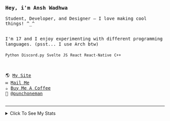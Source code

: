 <samp href="https://anshwadhwa.vercel.app">
    <h3>Hey, i'm Ansh Wadhwa</h3>
    <p>Student, Developer, and Designer — I love making cool things! ^_^</p>
    <br />
    I'm 17 and I enjoy experimenting with different programming languages. (psst... I use Arch btw)
    <br />
    <br />
    <code>Python</code> <code>Discord.py</code> <code>Svelte</code> <code>JS</code> <code>React</code> <code>React-Native</code> <code>C++</code>
    <br />
    <br />
    <h2></h2>
    🌎 <a href="https://simplystudios.github.io/anshwadhwa" target="_blank">My Site</a>
    <br/>
    ✉️ <a href="mailto:work.awadhwa@gmail.com" target="_blank">Mail Me</a>
    <br/>
    ☕️ <a href="https://buymeacoffee/anshwadhwa8" target="_blank">Buy Me A Coffee</a>
    <br/>
    👤 <a href="https://discord.com/users/600278222428438559" target="_blank">@punchoneman</a>
</samp>


<br />
<br />
<hr />
<details>
<summary> Click To See My Stats </summary>
<br />
<br />

<!--START_SECTION:waka-->
![Code Time](http://img.shields.io/badge/Code%20Time-469%20hrs%2032%20mins-blue)

![Profile Views](http://img.shields.io/badge/Profile%20Views-0-blue)

![Lines of code](https://img.shields.io/badge/From%20Hello%20World%20I%27ve%20Written-504.3%20thousand%20lines%20of%20code-blue)

**🐱 My GitHub Data** 

> 📦 213.0 kB Used in GitHub's Storage 
 > 
> 🚫 Not Opted to Hire
 > 
> 📜 48 Public Repositories 
 > 
> 🔑 8 Private Repositories 
 > 
**I'm an Early 🐤** 

```text
🌞 Morning                157 commits         █████░░░░░░░░░░░░░░░░░░░░   18.26 % 
🌆 Daytime                325 commits         █████████░░░░░░░░░░░░░░░░   37.79 % 
🌃 Evening                342 commits         ██████████░░░░░░░░░░░░░░░   39.77 % 
🌙 Night                  36 commits          █░░░░░░░░░░░░░░░░░░░░░░░░   04.19 % 
```
📅 **I'm Most Productive on Saturday** 

```text
Monday                   104 commits         ███░░░░░░░░░░░░░░░░░░░░░░   12.09 % 
Tuesday                  118 commits         ███░░░░░░░░░░░░░░░░░░░░░░   13.72 % 
Wednesday                136 commits         ████░░░░░░░░░░░░░░░░░░░░░   15.81 % 
Thursday                 104 commits         ███░░░░░░░░░░░░░░░░░░░░░░   12.09 % 
Friday                   139 commits         ████░░░░░░░░░░░░░░░░░░░░░   16.16 % 
Saturday                 172 commits         █████░░░░░░░░░░░░░░░░░░░░   20.00 % 
Sunday                   87 commits          ███░░░░░░░░░░░░░░░░░░░░░░   10.12 % 
```


📊 **This Week I Spent My Time On** 

```text
🕑︎ Time Zone: Asia/Kolkata

💬 Programming Languages: 
Svelte                   1 hr 28 mins        ███████████████████████░░   91.24 % 
JavaScript               8 mins              ██░░░░░░░░░░░░░░░░░░░░░░░   08.67 % 
TypeScript               0 secs              ░░░░░░░░░░░░░░░░░░░░░░░░░   00.09 % 

🔥 Editors: 
Neovim                   1 hr 2 mins         ████████████████░░░░░░░░░   63.95 % 
Zed                      35 mins             █████████░░░░░░░░░░░░░░░░   36.05 % 

🐱‍💻 Projects: 
pirate-tokei             1 hr 28 mins        ███████████████████████░░   90.39 % 
estracknow               3 mins              █░░░░░░░░░░░░░░░░░░░░░░░░   03.45 % 
StickerSmash             2 mins              █░░░░░░░░░░░░░░░░░░░░░░░░   02.92 % 
Ytmusic-clone            1 min               ░░░░░░░░░░░░░░░░░░░░░░░░░   01.59 % 
cinewatch                0 secs              ░░░░░░░░░░░░░░░░░░░░░░░░░   00.85 % 

💻 Operating System: 
Linux                    1 hr 37 mins        █████████████████████████   100.00 % 
```

**I Mostly Code in Python** 

```text
Python                   10 repos            ██████░░░░░░░░░░░░░░░░░░░   23.26 % 
HTML                     9 repos             █████░░░░░░░░░░░░░░░░░░░░   20.93 % 
JavaScript               7 repos             ████░░░░░░░░░░░░░░░░░░░░░   16.28 % 
CSS                      5 repos             ███░░░░░░░░░░░░░░░░░░░░░░   11.63 % 
Svelte                   5 repos             ███░░░░░░░░░░░░░░░░░░░░░░   11.63 % 
```



**Timeline**

![Lines of Code chart](https://raw.githubusercontent.com/simplystudios/simplystudios/main/assets/bar_graph.png)


 Last Updated on 27/05/2025 18:51:10 UTC
<!--END_SECTION:waka-->
</details>
